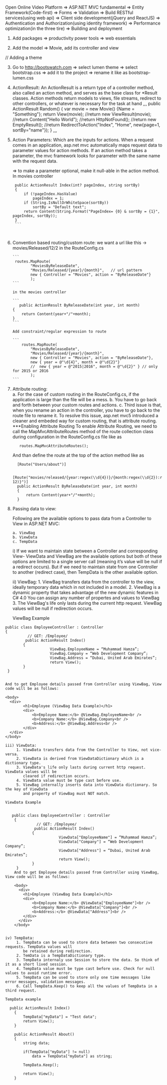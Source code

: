 Open Online Video Platform
=> ASP.NET MVC fundamental
=> Entity Framework(Code-first)
=> Forms
=> Validation
=> Build RESTful services(using web api)
=> Client side development(jQuery and ReactJS)
=> Authentication and Authorization(using identity framework)
=> Performance optimization(in the three tire)
=> Building and deployment
 


01. Add packages 
    => productivity power tools
    => web essentials
	
02. Add the model => Movie, add its controller and view 

// Adding a theme

03.  Go to http://bootswatch.com
      => select lumen theme 
	  => select bootstrap.css
	  => add it to the project
	  => rename it like as bootstrap-lumen.css
	  
04. ActionResult: An ActionResult is a return type of a controller method, also 
    called an action method, and serves as the base class for *Result classes. 
	Action methods return models to views, file streams, redirect to other controllers,
	or whatever is necessary for the task at hand 
	,,,
    	 public ActionResult Random()
        {
            var movie = new Movie() {Name = "Something"};
            return View(movie);
            //return new ViewResult(movie);
            //return Content("Hello World");
            //return HttpNotFound();
            //return new EmptyResult();
            //return RedirectToAction("Index", "Home", new{page=1, sortBy="name"});
        }
    ,,,
	
	
05. Action Parameters: Which are the inputs for actions. When a request comes in an
    application, asp.net mvc automatically maps request data to parameter values for 
	action methods. If an action method takes a parameter, the mvc framework looks 
    for parameter with the same name with the request data. 	
	
	=> to make a parameter optional, make it null-able in the action method. In movies
	   controller
	   ```
	    public ActionResult Index(int? pageIndex, string sortBy)
        {
            if (!pageIndex.HasValue)
                pageIndex = 1;
            if (String.IsNullOrWhiteSpace(sortBy))
                sortBy = "Default text";
            return Content(String.Format("PageIndex= {0} & sortBy = {1}", pageIndex, sortBy));
        }
	    ```
		
		
06. Convention based routing/custom route: 
	    we want a url like this -> movies/Released/12/2
        in the RouteConfig.cs 
		
        ```
		 routes.MapRoute(
                "MoviesByReleaseDate",
                "Movies/Released/{year}/{month}",   // url pattern
                new { Controller = "Movies", action = "ByReleaseDate"}  
                );
        ``` 
		
		in the movies controller
		
		```
		   public ActionResult ByReleaseDate(int year, int month)
        {
            return Content(year+"/"+month);
        }
		```
		
		Add constraint/regular expression to route
		
		```
		    routes.MapRoute(
                "MoviesByReleaseDate",
                "Movies/Released/{year}/{month}",
                new { Controller = "Movies", action = "ByReleaseDate"},
                new { year = @"\d{4}", month = @"\d{2}"}
				//  new { year = @"2015|2016", month = @"\d{2}" } // only for 2015 or 2016
                );
		```   
		
		
07. Attribute routing: 		
		a. For the case of custom routing in the RouteConfig.cs, if the application is large than the file will
		   be a mess. 
		b. You have to go back and forth between your custom routes and actions. 
        c. Third issue is that, when you rename an action in the controller, you have to go back to the route file 
           to rename it. 
    To resolve this issue, asp.net mvc5 introduced a cleaner and embeded way for custom routing, that is attribute 
	routing. 
    ***Enabling Attribute Routing
    To enable Attribute Routing, we need to call the MapMvcAttributeRoutes method of the route collection class 
	during configuration in the RouteConfig.cs file like as
	  
	  ```
	     routes.MapMvcAttributeRoutes();
	  ```
   
    And than define the route at the top of the action method like as 
    
      ```
	    [Route("Users/about")]
		
		[Route("movies/released/{year:regex(\\d{4})}/{month:regex(\\d{2}):range(1, 12)}")]
        public ActionResult ByReleaseDate(int year, int month)
        {
            return Content(year+"/"+month);
        }
	  
      ``` 	  
    	
08. Passing data to view: 

    Following are the available options to pass data from a Controller to View in ASP.NET MVC:

		a. ViewBag
		b. ViewData
		c. TempData	

    i) If we want to maintain state between a Controller and corresponding View- ViewData 
	  and ViewBag are the available options but both of these options are limited to a single 
	  server call (meaning it’s value will be null if a redirect occurs). But if we need to 
	  maintain state from one Controller to another (redirect case), then TempData is the 
	  other available option. 
    
 	ii) ViewBag: 
         1. ViewBag transfers data from the controller to the view, ideally temporary data which 
		    in not included in a model.
         2. ViewBag is a dynamic property that takes advantage of the new dynamic features in C# 4.0
            You can assign any number of propertes and values to ViewBag
         3. The ViewBag's life only lasts during the current http request. ViewBag values will be 
		    null if redirection occurs.	
			
    ViewBag Example
	
```
public class EmployeeController : Controller
{
          // GET: /Employee/
         public ActionResult Index()
        {
                    ViewBag.EmployeeName = “Muhammad Hamza”;
                    ViewBag.Company = “Web Development Company”;
                    ViewBag.Address = “Dubai, United Arab Emirates”;
                    return View();
        }
 }
 
 
And to get Employee details passed from Controller using ViewBag, View code will be as follows: 

<body>
  <div>
        <h1>Employee (ViewBag Data Example)</h1>
        <div>
			<b>Employee Name:</b> @ViewBag.EmployeeName<br />
			<b>Company Name:</b> @ViewBag.Company<br />
			<b>Address:</b> @ViewBag.Address<br />
        </div>
  </div>
</body>

```

    iii) ViewData:   
	     1. ViewData transfers data from the Controller to View, not vice-versa.
         2. ViewData is derived from ViewDataDictionary which is a dictionary type.
		 3. ViewData's life only lasts during current http request. ViewData values will be 
		    cleared if redirection occurs.
		 4. ViewData value must be type cast before use.
		 5. ViewBag internally inserts data into ViewData dictionary. So the key of ViewData 
		    and property of ViewBag must NOT match.
			
	ViewData Example



```

   public class EmployeeController : Controller
	{
			  // GET: /Employee/
			 public ActionResult Index()
			{
						ViewData["EmployeeName"] = “Muhammad Hamza”;
						ViewData["Company"] = “Web Development Company”;
						ViewData["Address"] = “Dubai, United Arab Emirates”;
						return View();
			}
	 }
	And to get Employee details passed from Controller using ViewBag, View code will be as follows:

	<body>
	  <div>
		<h1>Employee (ViewBag Data Example)</h1>
		<div>
			<b>Employee Name:</b> @ViewData["EmployeeName"]<br />
			<b>Company Name:</b> @ViewData["Company"]<br />
			<b>Address:</b> @ViewData["Address"]<br />
		</div>
	  </div>
	</body>
	
```			


    iv) TempData: 
         1. TempData can be used to store data between two consecutive requests. TempData values will 
		    be retained during redirection.
		 2.	TemData is a TempDataDictionary type.
		 3.	TempData internaly use Session to store the data. So think of it as a short lived session.
		 4.	TempData value must be type cast before use. Check for null values to avoid runtime error.
		 5.	TempData can be used to store only one time messages like error messages, validation messages.
		 6.	Call TempData.Keep() to keep all the values of TempData in a third request.	
		 
	TempData example

```
  public ActionResult Index()
    {
        TempData["myData"] = "Test data";
        return View();
    }

    public ActionResult About()
    {
        string data;
        
        if(TempData["myData"] != null)
            data = TempData["myData"] as string;
        
        TempData.Keep();
        
        return View();
    }

```	

